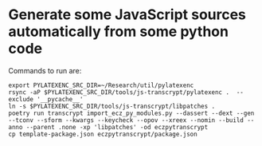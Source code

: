 # Generate some JavaScript sources automatically from some python code

Commands to run are:

    export PYLATEXENC_SRC_DIR=~/Research/util/pylatexenc
    rsync -aP $PYLATEXENC_SRC_DIR/tools/js-transcrypt/pylatexenc .  --exclude '__pycache__'
    ln -s $PYLATEXENC_SRC_DIR/tools/js-transcrypt/libpatches .
    poetry run transcrypt import_ecz_py_modules.py --dassert --dext --gen --tconv --sform --kwargs --keycheck --opov --xreex --nomin --build --anno --parent .none -xp 'libpatches' -od eczpytranscrypt
    cp template-package.json eczpytranscrypt/package.json
    

